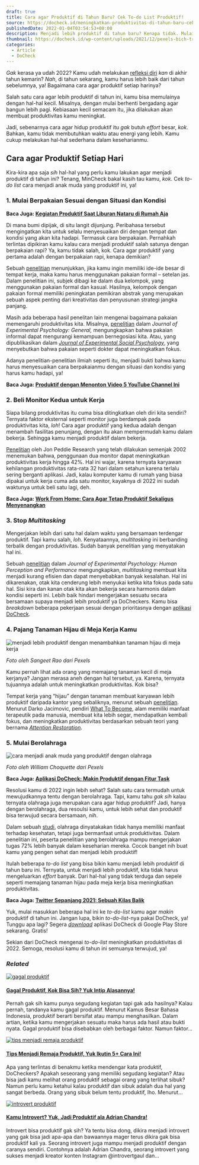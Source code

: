```yaml
---
draft: true
title: Cara agar Produktif di Tahun Baru? Cek To-do List Produktif!
source: https://docheck.id/meningkatkan-produktivitas-di-tahun-baru-cek-to-do-list-ini/
publishedDate: 2022-01-04T03:54:53+00:00
description: Menjadi lebih produktif di tahun baru? Kenapa tidak. Mulailah dengan beberapa cara agar produktif dalam kehidupan sehari-hari berikut ini.
thumbnail: https://docheck.id/wp-content/uploads/2021/12/pexels-bich-tran-669996-1200x800.jpg
categories:
  - Article
  - DoCheck
---
```


_Gak_ kerasa ya udah 2022? Kamu udah melakukan [refleksi diri](https://docheck.id/self-reflection-cara-untuk-bersyukur-dan-mengenal-diri/) _kan_ di akhir tahun kemarin? _Nah_, di tahun sekarang, kamu harus lebih baik dari tahun sebelumnya, ya! Bagaimana cara agar produktif setiap harinya?

Salah satu cara agar lebih produktif di tahun ini, kamu bisa memulainya dengan hal-hal kecil. Misalnya, dengan mulai berhenti bergadang agar bangun lebih pagi. Kebiasaan kecil semacam itu, jika dilakukan akan membuat produktivitas kamu meningkat.

Jadi, sebenarnya cara agar hidup produktif itu _gak_ butuh _effort_ besar, _kok_. Bahkan, kamu tidak membutuhkan waktu atau energi yang lebih. Kamu cukup melakukan hal-hal sederhana dalam keseharianmu.

## Cara agar Produktif Setiap Hari

Kira-kira apa saja _sih_ hal-hal yang perlu kamu lakukan agar menjadi produktif di tahun ini? Tenang, MinCheck bakal kasih tau kamu, _kok_. Cek _to-do list_ cara menjadi anak muda yang produktif ini, ya!

### 1\. Mulai Berpakaian Sesuai dengan Situasi dan Kondisi

**Baca Juga: [Kegiatan Produktif Saat Liburan Nataru di Rumah Aja](https://docheck.id/kegiatan-produktif-saat-liburan-nataru-di-rumah-aja/)**

Di mana bumi dipijak, di situ langit dijunjung. Peribahasa tersebut mengingatkan kita untuk selalu menyesuaikan diri dengan tempat dan kondisi yang akan kita hadapi. Termasuk cara berpakaian. Pernahkah terlintas dipikiran kamu kalau cara menjadi produktif salah satunya dengan berpakaian rapi? Ya, kamu tidak salah, kok. Cara agar produktif yang pertama adalah dengan berpakaian rapi, kenapa demikian?

Sebuah [penelitian](https://journals.sagepub.com/doi/abs/10.1177/1948550615579462) menunjukkan, jika kamu ingin memiliki ide-ide besar di tempat kerja, maka kamu harus menggunakan pakaian formal – setelan jas. Dalam penelitian ini, subjek dibagi ke dalam dua kelompok, yang menggunakan pakaian formal dan kasual. Hasilnya, kelompok dengan pakaian formal memiliki peningkatan pemikiran abstrak yang merupakan sebuah aspek penting dari kreativitas dan penyusunan strategi jangka panjang.

Masih ada beberapa hasil penelitan lain mengenai bagaimana pakaian memengaruhi produktivitas kita. Misalnya, [penelitian](https://psycnet.apa.org/record/2014-38364-001) dalam _Journal of Experimental Psychology: General,_ mengungkapkan bahwa pakaian informal dapat mengurangi kemampuan bernegosiasi kita. Atau, yang dipublikasikan dalam _[Journal of Experimental Social Psychology](https://www.sciencedirect.com/science/article/abs/pii/S0022103112000200)_, yang menyebutkan bahwa pakaian seperti dokter dapat meningkatkan fokus.

Adanya penelitian-penelitian ilmiah seperti itu, menjadi bukti bahwa kamu harus menyesuaikan cara berpakaianmu dengan situasi dan kondisi yang harus kamu hadapi, ya!

**Baca Juga: [Produktif dengan Menonton Video 5 YouTube Channel Ini](https://docheck.id/produktif-dengan-menonton-video-5-youtube-channel-ini/)**

### 2\. Beli Monitor Kedua untuk Kerja

Siapa bilang produktivitas itu cuma bisa ditingkatkan oleh diri kita sendiri? Ternyata faktor eksternal seperti monitor juga berdampak pada produktivitas kita, _loh_! Cara agar produktif yang kedua adalah dengan menambah fasilitas penunjang, dengan itu akan mempermudah kamu dalam bekerja. Sehingga kamu menjadi produktif dalam bekerja.

[Penelitian](https://www.jonpeddie.com/press-releases/jon-peddie-research-multiple-displays-can-increase-productivity-by-42/) oleh Jon Peddie Research yang telah dilakukan semenjak 2002 menemukan bahwa, penggunaan dua monitor dapat meningkatkan produktivitas kerja hingga 42%. Hal ini wajar, karena ternyata karyawan kehilangan produktivitas rata-rata 32 hari dalam setahun karena terlalu sering berganti aplikasi. Jadi, kalau komputer kamu di rumah yang biasa dipakai untuk kerja cuma ada satu monitor, kayaknya di 2022 ini sudah waktunya untuk beli satu lagi, deh.

**Baca Juga: [Work From Home: Cara Agar Tetap Produktif Sekaligus Menyenangkan](https://docheck.id/work-from-home-cara-agar-tetap-produktif-sekaligus-menyenangkan/)**

### 3\. Stop _Multitasking_

Mengerjakan lebih dari satu hal dalam waktu yang bersamaan terdengar produktif. Tapi kamu salah, _loh_. Kenyataannya, _multitasking_ ini berbanding terbalik dengan produktivitas. Sudah banyak penelitian yang menyatakan hal ini.

Sebuah [penelitian](https://psycnet.apa.org/record/2001-07721-001) dalam _Journal of Experimental Psychology: Human Perception and Performance_ mengungkapkan, _multitasking_ membuat kita menjadi kurang efisien dan dapat menyebabkan banyak kesalahan. Hal ini dikarenakan, otak kita cenderung lebih menyukai ketika kita fokus pada satu hal. Sisi kira dan kanan otak kita akan bekerja secara harmonis dalam kondisi seperti ini. Lebih baik hindari mengerjakan sesuatu secara bersamaan supaya menjadi lebih produktif ya DoCheckers. Kamu bisa _breakdown_ beberapa pekerjaan sesuai dengan prioritasnya dengan [aplikasi D](https://play.google.com/store/apps/details?id=com.docheck.docheck&hl=en_US&gl=US)[oCheck](https://play.google.com/store/apps/details?id=com.docheck.docheck&hl=en_US&gl=US).

### 4\. Pajang Tanaman Hijau di Meja Kerja Kamu

![menjadi lebih produktif dengan menambahkan tanaman hijau di meja kerja](https://docheck.id/wp-content/uploads/2022/01/pexels-sangeet-rao-10608890-1024x1024.jpg)

_Foto oleh Sangeet Rao dari Pexels_

Kamu pernah lihat ada orang yang memajang tanaman kecil di meja kerjanya? Jangan merasa aneh dengan hal tersebut, ya. Karena, ternyata tujuannya adalah untuk meningkatkan produktivitas. Kok bisa?

Tempat kerja yang “hijau” dengan tanaman membuat karyawan lebih produktif daripada kantor yang sebaliknya, menurut sebuah [penelitian](https://www.sciencedaily.com/releases/2014/09/140901090735.htm). Menurut Darko Jacimovic, pendiri [What To Become](https://whattobecome.com/), alam memiliki manfaat terapeutik pada manusia, membuat kita lebih segar, mendapatkan kembali fokus, dan meningkatkan produktivitas berdasarkan sebuah teori yang bernama _[Attention Restoration](https://www.sciencedirect.com/science/article/abs/pii/0272494495900012)_.

### 5\. Mulai Berolahraga

![cara menjadi anak muda yang produktif dengan olahraga](https://docheck.id/wp-content/uploads/2022/01/pexels-william-choquette-1954524-scaled.jpg)

_Foto oleh William Choquette dari Pexels_

**Baca Juga: [Aplikasi DoCheck: Makin Produktif dengan Fitur Task](https://docheck.id/aplikasi-docheck-makin-produktif-dengan-fitur-task/)**

Resolusi kamu di 2022 ingin lebih sehat? Salah satu cara termudah untuk mewujudkannya tentu dengan berolahraga. Tapi, kamu tahu _gak sih_ kalau ternyata olahraga juga merupakan cara agar hidup produktif? Jadi, hanya dengan berolahraga, dua resoulsi kamu, untuk lebih sehat dan produktif bisa terwujud secara bersamaan, _nih_.

Dalam sebuah [studi](https://www.emerald.com/insight/content/doi/10.1108/17538350810926534/full/html), olahraga dinyatakakan tidak hanya memiliki manfaat terhadap kesehatan, tetapi juga bermanfaat untuk produktivitas. Dalam penelitian ini, peserta penelitian yang berolahraga mampu mengerjakan tugas 72% lebih banyak dalam keseharian mereka. Cocok banget nih buat kamu yang pengen sehat dan menjadi lebih produktif!

Itulah beberapa _to-do list_ yang bisa bikin kamu menjadi lebih produktif di tahun baru ini. Ternyata, untuk menjadi lebih produktif, kita tidak harus mengeluarkan _effort_ banyak. Dari hal-hal yang tidak terduga dan sepele seperti memajang tanaman hijau pada meja kerja bisa meningkatkan produktivitas.

**Baca Juga: [Twitter Sepanjang 2021: Sebuah Kilas Balik](https://docheck.id/twitter-sepanjang-2021-sebuah-kilas-balik/)**

Yuk, mulai masukkan beberapa hal ini ke _to-do-list_ kamu agar _makin_ produktif di tahun ini. Jangan lupa, bikin _to-do-list_\-nya pakai DoCheck, ya! Tunggu apa lagi? Segera _[download](https://play.google.com/store/apps/details?id=com.docheck.docheck)_ aplikasi DoCheck di Google Play Store sekarang. Gratis!

Sekian dari DoCheck mengenai _to-do-list_ meningkatkan produktivitas di 2022. Semoga, resolusi kamu di tahun ini semuanya terwujud, ya!

### _Related_

[![gagal produktif](https://i1.wp.com/docheck.id/wp-content/uploads/2022/06/pexels-thirdman-5582865-scaled.jpg?resize=350%2C200&ssl=1)](https://docheck.id/gagal-produktif/ "Gagal Produktif, Kok Bisa Sih? Yuk Intip Alasannya!")

#### [Gagal Produktif, Kok Bisa Sih? Yuk Intip Alasannya!](https://docheck.id/gagal-produktif/ "Gagal Produktif, Kok Bisa Sih? Yuk Intip Alasannya!")

Pernah gak sih kamu punya segudang kegiatan tapi gak ada hasilnya? Kalau pernah, tandanya kamu gagal produktif. Menurut Kamus Besar Bahasa Indonesia, produktif berarti bersifat atau mampu menghasilkan. Dalam artian, ketika kamu mengerjakan sesuatu maka harus ada hasil atau bukti nyata. Gagal produktif bisa disebabkan oleh berbagai faktor. Namun faktor…

[![tips menjadi remaja produktif](https://i1.wp.com/docheck.id/wp-content/uploads/2023/02/tips-menjadi-remaja-produktif.jpg?resize=350%2C200&ssl=1)](https://docheck.id/tips-menjadi-remaja-produktif/ "Tips Menjadi Remaja Produktif, Yuk Ikutin 5+ Cara Ini!")

#### [Tips Menjadi Remaja Produktif, Yuk Ikutin 5+ Cara Ini!](https://docheck.id/tips-menjadi-remaja-produktif/ "Tips Menjadi Remaja Produktif, Yuk Ikutin 5+ Cara Ini!")

Apa yang terlintas di benakmu ketika mendengar kata produktif, DoCheckers? Apakah seseorang yang memiliki segudang kegiatan? Atau bisa jadi kamu melihat orang produktif sebagai orang yang terlihat sibuk? Namun perlu kamu ketahui kalau produktif dan sibuk adalah dua hal yang sangat berbeda. Orang yang sibuk belum tentu produktif, lho. Menurut…

[![introvert produktif](https://i0.wp.com/docheck.id/wp-content/uploads/2022/05/Yuk-jadi-introvert-produktif-seperti-Adrian-Chandra-1.jpg?resize=350%2C200&ssl=1)](https://docheck.id/introvert-produktif-ala-adrian-chandra/ "Kamu Introvert? Yuk, Jadi Produktif ala Adrian Chandra!")

#### [Kamu Introvert? Yuk, Jadi Produktif ala Adrian Chandra!](https://docheck.id/introvert-produktif-ala-adrian-chandra/ "Kamu Introvert? Yuk, Jadi Produktif ala Adrian Chandra!")

Introvert bisa produktif gak sih? Ya tentu bisa dong, dikira menjadi introvert yang gak bisa jadi apa-apa dan bawaannya mager terus dikira gak bisa produktif kali ya. Seorang introvert juga mampu menjadi produktif dengan caranya sendiri. Contohnya adalah Adrian Chandra, seorang introvert yang sukses menjadi kreator konten Instagram @introvertgaul dan…
